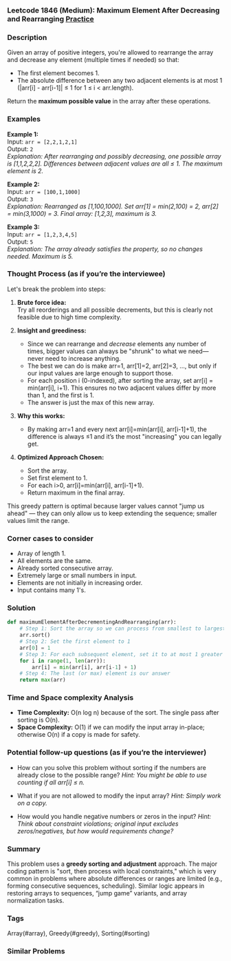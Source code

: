 ### Leetcode 1846 (Medium): Maximum Element After Decreasing and Rearranging [Practice](https://leetcode.com/problems/maximum-element-after-decreasing-and-rearranging)

### Description  
Given an array of positive integers, you're allowed to rearrange the array and decrease any element (multiple times if needed) so that:
- The first element becomes 1.
- The absolute difference between any two adjacent elements is at most 1 (|arr[i] - arr[i-1]| ≤ 1 for 1 ≤ i < arr.length).

Return the **maximum possible value** in the array after these operations.

### Examples  

**Example 1:**  
Input: `arr = [2,2,1,2,1]`  
Output: `2`  
*Explanation: After rearranging and possibly decreasing, one possible array is [1,1,2,2,2]. Differences between adjacent values are all ≤ 1. The maximum element is 2.*

**Example 2:**  
Input: `arr = [100,1,1000]`  
Output: `3`  
*Explanation: Rearranged as [1,100,1000]. Set arr[1] = min(2,100) = 2, arr[2] = min(3,1000) = 3. Final array: [1,2,3], maximum is 3.*

**Example 3:**  
Input: `arr = [1,2,3,4,5]`  
Output: `5`  
*Explanation: The array already satisfies the property, so no changes needed. Maximum is 5.*

### Thought Process (as if you’re the interviewee)  
Let's break the problem into steps:

1. **Brute force idea:**  
   Try all reorderings and all possible decrements, but this is clearly not feasible due to high time complexity.

2. **Insight and greediness:**  
   - Since we can rearrange and *decrease* elements any number of times, bigger values can always be "shrunk" to what we need—never need to increase anything.
   - The best we can do is make arr=1, arr[1]=2, arr[2]=3, ..., but only if our input values are large enough to support those.
   - For each position i (0-indexed), after sorting the array, set arr[i] = min(arr[i], i+1). This ensures no two adjacent values differ by more than 1, and the first is 1.
   - The answer is just the max of this new array.

3. **Why this works:**  
   - By making arr=1 and every next arr[i]=min(arr[i], arr[i-1]+1), the difference is always ≤1 and it’s the most "increasing" you can legally get.

4. **Optimized Approach Chosen:**  
   - Sort the array.
   - Set first element to 1.
   - For each i>0, arr[i]=min(arr[i], arr[i-1]+1).
   - Return maximum in the final array.

This greedy pattern is optimal because larger values cannot "jump us ahead" — they can only allow us to keep extending the sequence; smaller values limit the range.

### Corner cases to consider  
- Array of length 1.
- All elements are the same.
- Already sorted consecutive array.
- Extremely large or small numbers in input.
- Elements are not initially in increasing order.
- Input contains many 1's.

### Solution

```python
def maximumElementAfterDecrementingAndRearranging(arr):
    # Step 1: Sort the array so we can process from smallest to largest
    arr.sort()
    # Step 2: Set the first element to 1
    arr[0] = 1
    # Step 3: For each subsequent element, set it to at most 1 greater than previous
    for i in range(1, len(arr)):
        arr[i] = min(arr[i], arr[i-1] + 1)
    # Step 4: The last (or max) element is our answer
    return max(arr)
```

### Time and Space complexity Analysis  

- **Time Complexity:** O(n log n) because of the sort. The single pass after sorting is O(n).
- **Space Complexity:** O(1) if we can modify the input array in-place; otherwise O(n) if a copy is made for safety.

### Potential follow-up questions (as if you’re the interviewer)  

- How can you solve this problem without sorting if the numbers are already close to the possible range?
  *Hint: You might be able to use counting if all arr[i] ≤ n.*

- What if you are not allowed to modify the input array?
  *Hint: Simply work on a copy.*

- How would you handle negative numbers or zeros in the input?
  *Hint: Think about constraint violations; original input excludes zeros/negatives, but how would requirements change?*

### Summary
This problem uses a **greedy sorting and adjustment** approach. The major coding pattern is "sort, then process with local constraints," which is very common in problems where absolute differences or ranges are limited (e.g., forming consecutive sequences, scheduling). Similar logic appears in restoring arrays to sequences, “jump game” variants, and array normalization tasks.

### Tags
Array(#array), Greedy(#greedy), Sorting(#sorting)

### Similar Problems
